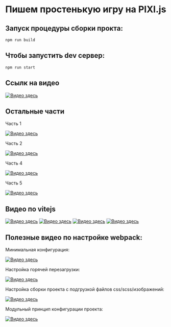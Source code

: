 # Пишем простенькую игру на PIXI.js


## Запуск процедуры сборки прокта:

    npm run build

## Чтобы запустить dev сервер:

    npm run start 

## Ссылк на видео

[![Видео здесь](https://img.youtube.com/vi/CsA1NJ6lQ3Q/0.jpg)](https://www.youtube.com/watch?v=CsA1NJ6lQ3Q)
    
    
## Остальные части

Часть 1

[![Видео здесь](https://img.youtube.com/vi/uWVXDLRmKq0/0.jpg)](https://www.youtube.com/watch?v=uWVXDLRmKq0)

Часть 2

[![Видео здесь](https://img.youtube.com/vi/PyR9ejwMgEU/0.jpg)](https://www.youtube.com/watch?v=PyR9ejwMgEU)

Часть 4

[![Видео здесь](https://img.youtube.com/vi/G73RghD6mPQ/0.jpg)](https://www.youtube.com/watch?v=G73RghD6mPQ)

Часть 5

[![Видео здесь](https://img.youtube.com/vi/c_Exh0AKDpw/0.jpg)](https://www.youtube.com/watch?v=c_Exh0AKDpw)
    
    
## Видео по vitejs

[![Видео здесь](https://img.youtube.com/vi/wIEauCguZGI/0.jpg)](https://www.youtube.com/watch?v=wIEauCguZGI)
[![Видео здесь](https://img.youtube.com/vi/t98Q9hliZZo/0.jpg)](https://www.youtube.com/watch?v=t98Q9hliZZo)
[![Видео здесь](https://img.youtube.com/vi/aMzCDR_MHF0/0.jpg)](https://www.youtube.com/watch?v=aMzCDR_MHF0)
[![Видео здесь](https://img.youtube.com/vi/TZN6dC7ZOs0/0.jpg)](https://www.youtube.com/watch?v=TZN6dC7ZOs0)


## Полезные видео по настройке webpack:


Минимальная конфигурация:

[![Видео здесь](https://img.youtube.com/vi/unEl3Hezwpw/0.jpg)](https://www.youtube.com/watch?v=unEl3Hezwpw)

Настройка горячей перезагрузки:

[![Видео здесь](https://img.youtube.com/vi/oOpzkF2nU0s/0.jpg)](https://www.youtube.com/watch?v=oOpzkF2nU0s)

Настройка сборки проекта с подгрузкой файлов css/scss/изображений:

[![Видео здесь](https://img.youtube.com/vi/3B-NGZmMe-Y/0.jpg)](https://www.youtube.com/watch?v=3B-NGZmMe-Y)

Модульный принцип конфигурации проекта:

[![Видео здесь](https://img.youtube.com/vi/fnUqyWyG5kk/0.jpg)](https://www.youtube.com/watch?v=fnUqyWyG5kk)
